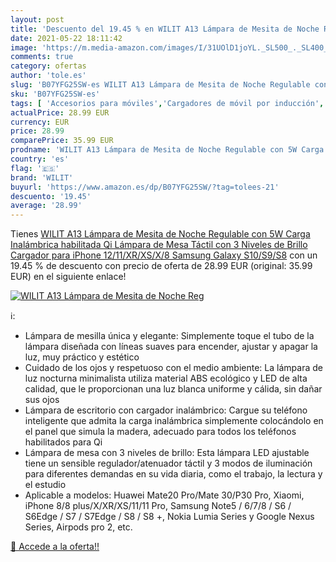 ```yaml
---
layout: post
title: 'Descuento del 19.45 % en WILIT A13 Lámpara de Mesita de Noche Reg'
date: 2021-05-22 18:11:42
image: 'https://m.media-amazon.com/images/I/31UOlD1joYL._SL500_._SL400_.jpg'
comments: true
category: ofertas
author: 'tole.es'
slug: 'B07YFG25SW-es WILIT A13 Lámpara de Mesita de Noche Regulable con 5W...'
sku: 'B07YFG25SW-es'
tags: [ 'Accesorios para móviles','Cargadores de móvil por inducción','Cargadores para móviles','Comunicación móvil y accesorios','Electrónica','iphone','wilit', ]
actualPrice: 28.99 EUR
currency: EUR
price: 28.99
comparePrice: 35.99 EUR
prodname: 'WILIT A13 Lámpara de Mesita de Noche Regulable con 5W Carga Inalámbrica habilitada Qi  Lámpara de Mesa Táctil con 3 Niveles de Brillo  Cargador para iPhone 12/11/XR/XS/X/8  Samsung Galaxy S10/S9/S8'
country: 'es'
flag: '🇪🇸'
brand: 'WILIT'
buyurl: 'https://www.amazon.es/dp/B07YFG25SW/?tag=tolees-21'
descuento: '19.45'
average: '28.99'
---
```


Tienes [WILIT A13 Lámpara de Mesita de Noche Regulable con 5W Carga Inalámbrica habilitada Qi  Lámpara de Mesa Táctil con 3 Niveles de Brillo  Cargador para iPhone 12/11/XR/XS/X/8  Samsung Galaxy S10/S9/S8](https://www.amazon.es/dp/B07YFG25SW/?tag=tolees-21) con un 19.45 % de descuento con precio de oferta de 28.99 EUR (original: 35.99 EUR) en el siguiente enlace!

[![WILIT A13 Lámpara de Mesita de Noche Reg](https://m.media-amazon.com/images/I/31UOlD1joYL._SL500_._SL400_.jpg)](https://www.amazon.es/dp/B07YFG25SW/?tag=tolees-21)

ℹ️:

- Lámpara de mesilla única y elegante: Simplemente toque el tubo de la lámpara diseñada con líneas suaves para encender, ajustar y apagar la luz, muy práctico y estético
- Cuidado de los ojos y respetuoso con el medio ambiente: La lámpara de luz nocturna minimalista utiliza material ABS ecológico y LED de alta calidad, que le proporcionan una luz blanca uniforme y cálida, sin dañar sus ojos
- Lámpara de escritorio con cargador inalámbrico: Cargue su teléfono inteligente que admita la carga inalámbrica simplemente colocándolo en el panel que simula la madera, adecuado para todos los teléfonos habilitados para Qi
- Lámpara de mesa con 3 niveles de brillo: Esta lámpara LED ajustable tiene un sensible regulador/atenuador táctil y 3 modos de iluminación para diferentes demandas en su vida diaria, como el trabajo, la lectura y el estudio
- Aplicable a modelos: Huawei Mate20 Pro/Mate 30/P30 Pro, Xiaomi, iPhone 8/8 plus/X/XR/XS/11/11 Pro, Samsung Note5 / 6/7/8 / S6 / S6Edge / S7 / S7Edge / S8 / S8 +, Nokia Lumia Series y Google Nexus Series, Airpods pro 2, etc.

[🛒 Accede a la oferta!!](https://www.amazon.es/dp/B07YFG25SW/?tag=tolees-21)

